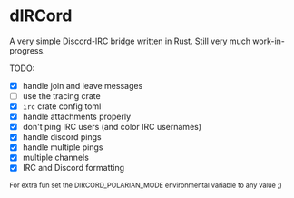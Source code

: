 # dIRCord

A very simple Discord-IRC bridge written in Rust. Still very much work-in-progress.

TODO:
- [x] handle join and leave messages
- [ ] use the tracing crate
- [x] `irc` crate config toml
- [x] handle attachments properly
- [x] don't ping IRC users (and color IRC usernames)
- [x] handle discord pings
- [x] handle multiple pings
- [x] multiple channels
- [x] IRC and Discord formatting

<sub>For extra fun set the DIRCORD_POLARIAN_MODE environmental variable to any value ;)</sub>
